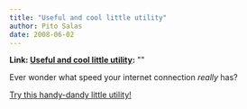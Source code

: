```yaml
---
title: "Useful and cool little utility"
author: Pito Salas
date: 2008-06-02
---
```


**Link: [Useful and cool little utility](None):** ""



Ever wonder what speed your internet connection _really_ has?

[Try this handy-dandy little
utility!](<http://www.internetfrog.com/mypc/speedtest/>)


